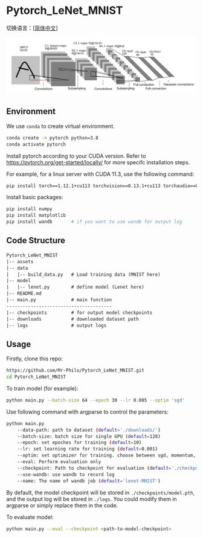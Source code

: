 # Pytorch_LeNet_MNIST 
切换语言：[[简体中文](./assets/README-中文.md)]

![LeNet](./assets/LeNet.png)

## Environment

We use `conda` to create virtual environment.

```sh
conda create -n pytorch python=3.8
conda activate pytorch
```

Install pytorch according to your CUDA version. Refer to https://pytorch.org/get-started/locally/ for more specifc installation steps.

For example, for a linux server with CUDA 11.3, use the following command:

```sh
pip install torch==1.12.1+cu113 torchvision==0.13.1+cu113 torchaudio==0.12.1 --extra-index-url https://download.pytorch.org/whl/cu113
```

Install basic packages:

```sh
pip install numpy
pip install matplotlib
pip install wandb       # if you want to use wandb for output log
```

## Code Structure

```txt
Pytorch_LeNet_MNIST
|-- assets
|-- data
|   |-- build_data.py   # Load training data (MNIST here)
|-- model
|   |-- lenet.py        # define model (Lenet here)
|-- README.md
|-- main.py             # main function
---------------------------------------
|-- checkpoints         # for output model checkpoints
|-- downloads           # downloaded dataset path
|-- logs                # output logs
```

## Usage

Firstly, clone this repo:
```sh
https://github.com/Mr-Philo/Pytorch_LeNet_MNIST.git
cd Pytorch_LeNet_MNIST
```

To train model (for example):
```sh
python main.py --batch-size 64 --epoch 30 --lr 0.005 --optim 'sgd'
```


Use following command with argparse to control the parameters:
```sh
python main.py
    --data-path: path to dataset (default='./downloads/')
    --batch-size: batch size for single GPU (default=128)
    --epoch: set epoches for training (default=10)
    --lr: set learning rate for training (default=0.001)
    --optim: set optimizer for training. choose between sgd, momentum, RMSprop, adam (default='adam')
    --eval: Perform evaluation only
    --checkpoint: Path to checkpoint for evaluation (default='./checkpoints/model.pth')
    --use-wandb: use wandb to record log
    --name: The name of wandb job (default='lenet-MNIST')
```

By default, the model checkpoint will be stored in `./checkpoints/model.pth`, and the output log will be stored in `./logs`. You could modify them in argparse or simply replace them in the code.

To evaluate model:
```sh
python main.py --eval --checkpoint <path-to-model-checkpoint>
```